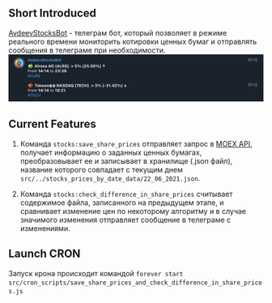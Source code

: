 ## Short Introduced
[AvdeevStocksBot](https://t.me/AvdeevStocks_bot) - телеграм бот, который позволяет в режиме реального времени мониторить котировки ценных бумаг и отправлять сообщения в телеграме при необходимости.
![message_preview](docs/message_preview.png)

## Current Features
1. Команда `stocks:save_share_prices` отправляет запрос в [MOEX API](https://www.moex.com/a2193), получает информацию о заданных ценных бумагах, преобразовывает ее и записывает в хранилище (.json файл), название которого совпадает с текущим днем `src/../stocks_prices_by_date_data/22_06_2021.json`.


2. Команда `stocks:check_difference_in_share_prices` считывает содержимое файла, записанного на предыдущем этапе, и сравнивает изменение цен по некоторому алгоритму и в случае значимого изменения отправляет сообщение в телеграме с изменениями.

## Launch CRON
Запуск крона происходит командой
`forever start src/cron_scripts/save_share_prices_and_check_difference_in_share_prices.js`